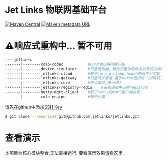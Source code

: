 # Jet Links 物联网基础平台
[![Maven Central](https://img.shields.io/maven-central/v/org.jetlinks/jetlinks.svg)](http://search.maven.org/#search%7Cga%7C1%7Cjetlinks)
[![Maven metadata URL](https://img.shields.io/maven-metadata/v/https/oss.sonatype.org/content/repositories/snapshots/org/jetlinks/jetlinks/maven-metadata.xml.svg)](https://oss.sonatype.org/content/repositories/snapshots/org/jetlinks/jetlinks)

# ⚠️响应式重构中... 暂不可用

```bash
----jetlinks
-------|--------coap-codec           #CoAP协议编码解码包
-------|--------device-simulator     #设备模拟器，模拟设备消息收发以及压力测试
-------|--------jetlinks-cloud       #基于spring-cloud,hsweb的云平台实现
-------|--------jetlinks-gateway     #设备网关底层,基于vertx提供统一的MQTT,udp网关支持
-------|--------jetlinks-core        #核心模块,统一API
-------|--------jetlinks-registry-redis    #设备注册中心的redis实现
-------|--------netty-mqtt-client    #基于netty的mqtt客户端实现
-------|--------rule-engine          #规则引擎

```

请先在github中添加[SSH Key](https://github.com/settings/keys)
```bash
$ git clone --recursive git@github.com:jetlinks/jetlinks.git
```


# 查看演示
本项目为核心模块整合,无法直接运行. 要看演示效果[请看这里](https://github.com/jetlinks/jetlinks-platform).